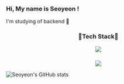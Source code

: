### Hi, My name is Seoyeon !

I'm studying of backend 📓

<div align="center">
<h3>💎Tech Stack💎</h3>
<!--<img src="https://img.shields.io/badge/스택이름-색상코드?style=flat-square&logo=로고명&logoColor=로고색" alt=""/> 로고명과 색상코드는 simple icon에서, 스택이름은 원하는대로 설정-->
<img src="https://img.shields.io/badge/Python-3776AB?style=flat-square&logo=Python&logoColor=white"/>
</div>

<div align="center">
  <h3></h3>
  <img src="https://img.shields.io/badge/Visual Studio Code-#007ACC?style=flat-square&logo=Visual Studio Code&logoColor=white"/>
</div>


![Seoyeon's GitHub stats](https://github-readme-stats.vercel.app/api?username=seoyeon0201&show_icons=true&theme=buefy)
